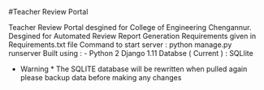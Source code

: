 #Teacher Review Portal

Teacher Review Portal desgined for College of Engineering Chengannur. Desgined for Automated Review Report Generation
Requirements given in Requirements.txt file
Command to start server :  python manage.py runserver
Built using : - Python 2 Django 1.11
Databse ( Current ) : SQLlite

* Warning *
The SQLITE database will be rewritten when pulled again please backup data before making any changes 

